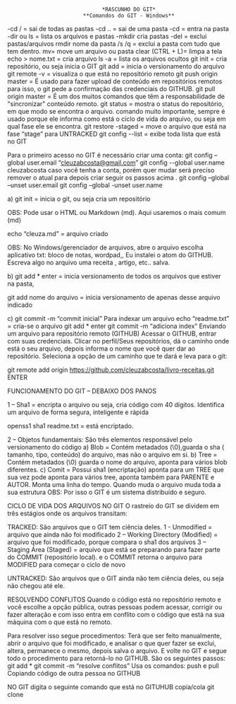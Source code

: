                                   *RASCUNHO DO GIT*
                            **Comandos do GIT - Windows**

-cd  / = sai de todas as pastas
-cd .. = sai de uma pasta
-cd  = entra na pasta
-dir ou ls  = lista os arquivos e pastas
-mkdir  cria pastas
-del = exclui pastas/arquivos
rmdir nome da pasta /s /q = exclui a pasta com tudo que tem dentro.
mv= move um arquivo ou pasta
clear  (CTRL + L)= limpa a tela
echo > nome.txt = cria arquivo
ls -a = lista os arquivos ocultos
git init = cria repositório, ou seja inicia o GIT
git add = inicia o versionamento do arquivo
git remote -v = visualiza o que está no repositório remoto
git push origin master = É usado para fazer upload de conteúdo em repositórios
remotos para isso, o git pede a confirmação das credenciais do GITHUB.
git pull origin master = É um dos muitos comandos que têm a responsabilidade de "sincronizar" conteúdo remoto.
git status = mostra o status do repositório, em que modo se encontra o arquivo. comando muito importante, sempre é usado porque ele informa como está o ciclo de vida do arquivo, ou seja em qual fase ele se encontra.
git restore -staged <nomedoarquivo> = move o arquivo  que está na fase “stage” para UNTRACKED
git config --list = exibe toda lista que está no GIT

Para o primeiro acesso no GIT é necessário criar uma conta:
git config –global user.email “cleuzabcosta@gmail.com”
git config  --global user.name cleuzabcosta
caso você tenha a conta, porém quer mudar será preciso remover o atual para depois criar seguir os passos acima .
git config –global –unset user.email
git config –global -unset user.name

a)	git init = inicia o git, ou seja cria um repositório

OBS: Pode usar o HTML ou Markdown (md). Aqui usaremos o mais comum (md)

echo  “cleuza.md” = arquivo criado

OBS: No Windows/gerenciador de arquivos,  abre o arquivo escolha aplicativo txt: bloco de notas, wordpad,, Eu instalei o atom do GITHUB. Escreva algo no arquivo uma receita , artigo, etc.. salva.

b)	git add *  enter = inicia versionamento de todos os arquivos que estiver na pasta,

git add nome do arquivo = inicia versionamento de apenas desse arquivo indicado

c)	git commit -m “commit inicial”
Para indexar um arquivo
echo “readme.txt” =  cria-se o arquivo
git add * enter
git commit -m “adiciona index”
Enviando um arquivo para repositório remoto (GITHUB)
Acessar o GITHUB, entrar com suas credenciais.
Clicar no perfil/Seus repositórios, dá o caminho onde está o seu arquivo, depois informa o nome que você quer dar ao repositório. Seleciona a opção de um caminho que te dará e leva para o git:

git remote add origin https://github.com/cleuzabcosta/livro-receitas.git ENTER

FUNCIONAMENTO DO GIT – DEBAIXO DOS PANOS

1 – Sha1 = encripta  o arquivo ou seja, cria código com 40 dígitos. Identifica um arquivo de forma segura, inteligente e rápida

openss1 sha1 readme.txt = está encriptado.

2 – Objetos fundamentais: São três elementos responsável pelo versionamento do código
a)	 Blob = Contém metadados (\0),guarda o sha ( tamanho, tipo, conteúdo) do arquivo, mas não o arquivo em si.
b)	 Tree = Contém metadados (\0) guarda o nome do arquivo, aponta para vários blob diferentes.
c)	 Comit = Possui sha1 (encriptação) aponta para um TREE que sua vez pode aponta para vários tree, aponta também para PARENTE e AUTOR. Monta uma linha do tempo. Quando muda o arquivo muda toda a sua estrutura
OBS: Por isso o GIT é um sistema distribuído e seguro.

CICLO DE VIDA DOS ARQUIVOS NO GIT
O rastreio do GIT se dividem em três estágios onde os arquivos transitam:

TRACKED: São arquivos que o GIT tem ciência deles.
1 -  Unmodified = arquivo que ainda não foi modificado
2 – Working Directory (Modified) = arquivo que foi modificado, porque compara o sha1 dos arquivos
3 – Staging Área (Staged) = arquivo que está se preparando para fazer parte do COMMIT (repositório local). e o COMMIT retorna o arquivo para MODIFIED  para começar o ciclo de novo


UNTRACKED: São arquivos que o GIT ainda não tem ciência deles, ou seja não chegou até ele.

RESOLVENDO CONFLITOS
Quando o código está no repositório remoto e você escolhe a opção pública, outras pessoas podem acessar, corrigir ou fazer alteração e com isso entra em conflito com o código que está na sua máquina com o que está no remoto.


Para resolver isso segue procedimentos:
Terá que ser feito manualmente, abrir o arquivo que foi modificado, e analisar o que quer fazer se exclui, altera, permanece o mesmo, depois salva o arquivo. E volte no GIT e segue todo o procedimento para retorná-lo  no GITHUB.
São os seguintes passos:
git add *
git commit -m “resolve conflitos”
Usa os comandos:
push e pull
Copiando código de outra pessoa no GITHUB

NO GIT digita o seguinte comando que está no GITUHUB copia/cola
git clone
